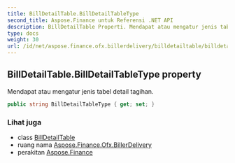 ```yaml
---
title: BillDetailTable.BillDetailTableType
second_title: Aspose.Finance untuk Referensi .NET API
description: BillDetailTable Properti. Mendapat atau mengatur jenis tabel detail tagihan.
type: docs
weight: 30
url: /id/net/aspose.finance.ofx.billerdelivery/billdetailtable/billdetailtabletype/
---
```

## BillDetailTable.BillDetailTableType property

Mendapat atau mengatur jenis tabel detail tagihan.

```csharp
public string BillDetailTableType { get; set; }
```

### Lihat juga

* class [BillDetailTable](../)
* ruang nama [Aspose.Finance.Ofx.BillerDelivery](../../billdetailtable/)
* perakitan [Aspose.Finance](../../../)


